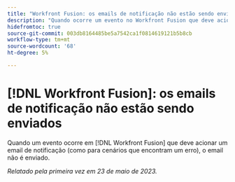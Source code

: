 ```yaml
---
title: "Workfront Fusion: os emails de notificação não estão sendo enviados"
description: "Quando ocorre um evento no Workfront Fusion que deve acionar um email de notificação (como em cenários que encontram um erro), o email não é enviado."
hidefromtoc: true
source-git-commit: 003db8164485be5a7542ca1f0814619121b5b8cb
workflow-type: tm+mt
source-wordcount: '68'
ht-degree: 5%

---
```



# [!DNL Workfront Fusion]: os emails de notificação não estão sendo enviados

Quando um evento ocorre em [!DNL Workfront Fusion] que deve acionar um email de notificação (como para cenários que encontram um erro), o email não é enviado.

_Relatado pela primeira vez em 23 de maio de 2023._

